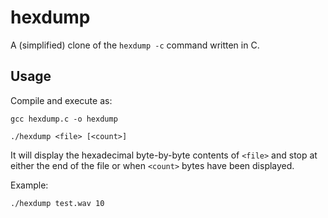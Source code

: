 # hexdump

A (simplified) clone of the `hexdump -c` command written in C.

## Usage

Compile and execute as:

`gcc hexdump.c -o hexdump`

`./hexdump <file> [<count>]`

It will display the hexadecimal byte-by-byte contents of `<file>` and stop at either the end of the file or when `<count>` bytes have been displayed.

Example:

`./hexdump test.wav 10`


